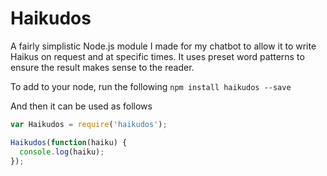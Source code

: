 Haikudos
======

A fairly simplistic Node.js module I made for my chatbot to allow it to write Haikus on request and at specific times.  It uses preset word patterns to ensure the result makes sense to the reader.

To add to your node, run the following
```npm install haikudos --save```

And then it can be used as follows
```javascript
var Haikudos = require('haikudos');

Haikudos(function(haiku) {
  console.log(haiku);
});
```

